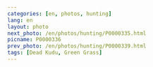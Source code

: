 ```yaml
---
categories: [en, photos, hunting]
lang: en
layout: photo
next_photo: /en/photos/hunting/P0000335.html
picname: P0000336
prev_photo: /en/photos/hunting/P0000339.html
tags: [Dead Kudu, Green Grass]
---
```

